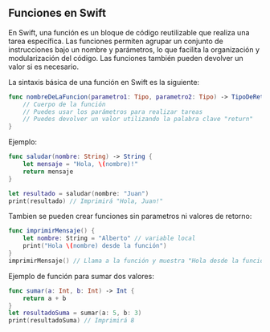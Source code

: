 ## Funciones en Swift

En Swift, una función es un bloque de código reutilizable que realiza una tarea específica. Las funciones permiten agrupar un conjunto de instrucciones bajo un nombre y parámetros, lo que facilita la organización y modularización del código. Las funciones también pueden devolver un valor si es necesario.

La sintaxis básica de una función en Swift es la siguiente:

```swift
func nombreDeLaFuncion(parametro1: Tipo, parametro2: Tipo) -> TipoDeRetorno {
    // Cuerpo de la función
    // Puedes usar los parámetros para realizar tareas
    // Puedes devolver un valor utilizando la palabra clave "return"
}
```
Ejemplo:
```swift
func saludar(nombre: String) -> String {
    let mensaje = "Hola, \(nombre)!"
    return mensaje
}

let resultado = saludar(nombre: "Juan")
print(resultado) // Imprimirá "Hola, Juan!"
```
Tambien se pueden crear funciones sin parametros ni valores de retorno:

```swift
func imprimirMensaje() {
    let nombre: String = "Alberto" // variable local
    print("Hola \(nombre) desde la función")
}
imprimirMensaje() // Llama a la función y muestra "Hola desde la función"
```
Ejemplo de función para sumar dos valores: 
```swift
func sumar(a: Int, b: Int) -> Int {
    return a + b
}
let resultadoSuma = sumar(a: 5, b: 3)
print(resultadoSuma) // Imprimirá 8
```
